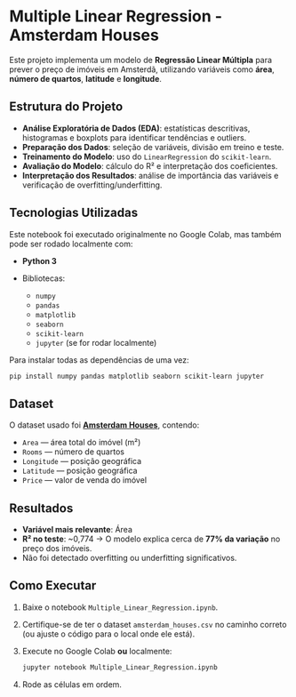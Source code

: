 # Multiple Linear Regression - Amsterdam Houses

Este projeto implementa um modelo de **Regressão Linear Múltipla** para prever o preço de imóveis em Amsterdã, utilizando variáveis como **área**, **número de quartos**, **latitude** e **longitude**.

## Estrutura do Projeto

* **Análise Exploratória de Dados (EDA)**: estatísticas descritivas, histogramas e boxplots para identificar tendências e outliers.
* **Preparação dos Dados**: seleção de variáveis, divisão em treino e teste.
* **Treinamento do Modelo**: uso do `LinearRegression` do `scikit-learn`.
* **Avaliação do Modelo**: cálculo do R² e interpretação dos coeficientes.
* **Interpretação dos Resultados**: análise de importância das variáveis e verificação de overfitting/underfitting.

## Tecnologias Utilizadas

Este notebook foi executado originalmente no Google Colab, mas também pode ser rodado localmente com:

* **Python 3**
* Bibliotecas:

  * `numpy`
  * `pandas`
  * `matplotlib`
  * `seaborn`
  * `scikit-learn`
  * `jupyter` (se for rodar localmente)

Para instalar todas as dependências de uma vez:

```bash
pip install numpy pandas matplotlib seaborn scikit-learn jupyter
```

## Dataset

O dataset usado foi **[Amsterdam Houses](https://www.kaggle.com/datasets/thomasnibb/amsterdam-house-price-prediction)**, contendo:

* `Area` — área total do imóvel (m²)
* `Rooms` — número de quartos
* `Longitude` — posição geográfica
* `Latitude` — posição geográfica
* `Price` — valor de venda do imóvel

## Resultados

* **Variável mais relevante**: Área
* **R² no teste**: \~0,774
  → O modelo explica cerca de **77% da variação** no preço dos imóveis.
* Não foi detectado overfitting ou underfitting significativos.

## Como Executar

1. Baixe o notebook `Multiple_Linear_Regression.ipynb`.
2. Certifique-se de ter o dataset `amsterdam_houses.csv` no caminho correto (ou ajuste o código para o local onde ele está).
3. Execute no Google Colab **ou** localmente:

   ```bash
   jupyter notebook Multiple_Linear_Regression.ipynb
   ```
4. Rode as células em ordem.
